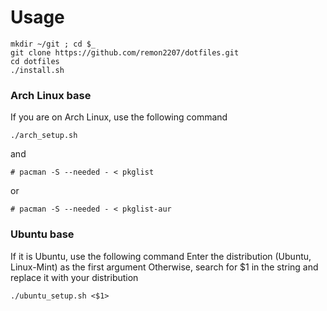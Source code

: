 # Usage

```
mkdir ~/git ; cd $_
git clone https://github.com/remon2207/dotfiles.git
cd dotfiles
./install.sh
```

### Arch Linux base

If you are on Arch Linux, use the following command

```
./arch_setup.sh
```
and
```
# pacman -S --needed - < pkglist
```
or
```
# pacman -S --needed - < pkglist-aur
```

### Ubuntu base

If it is Ubuntu, use the following command
Enter the distribution (Ubuntu, Linux-Mint) as the first argument
Otherwise, search for $1 in the string and replace it with your distribution

```
./ubuntu_setup.sh <$1>
```
